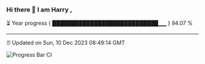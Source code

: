 ### Hi there 👋 I am Harry , 

⏳ Year progress { ████████████████████████████▁▁ } 94.07 %

---

⏰ Updated on Sun, 10 Dec 2023 08:49:14 GMT

![Progress Bar CI](https://github.com/duykhang68/duykhang68/workflows/Progress%20Bar%20CI/badge.svg)
